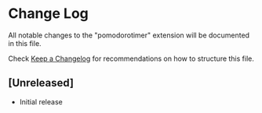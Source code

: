 # Change Log

All notable changes to the "pomodorotimer" extension will be documented in this file.

Check [Keep a Changelog](http://keepachangelog.com/) for recommendations on how to structure this file.

## [Unreleased]

- Initial release